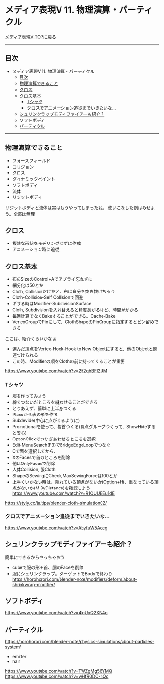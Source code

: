 # メディア表現V 11. 物理演算・パーティクル

[メディア表現V TOPに戻る](./index.md)

---
## 目次

- [メディア表現V 11. 物理演算・パーティクル](#メディア表現v-11-物理演算パーティクル)
  - [目次](#目次)
  - [物理演算できること](#物理演算できること)
  - [クロス](#クロス)
  - [クロス基本](#クロス基本)
    - [Tシャツ](#tシャツ)
    - [クロスでアニメーション追従までいきたいな...](#クロスでアニメーション追従までいきたいな)
  - [シュリンクラップモディファイアーも紹介？](#シュリンクラップモディファイアーも紹介)
  - [ソフトボディ](#ソフトボディ)
  - [パーティクル](#パーティクル)

---


## 物理演算できること
- フォースフィールド
- コリジョン
- クロス
- ダイナミックペイント
- ソフトボディ
- 流体
- リジットボディ

リジットボディと流体は実はもうやってしまったね。
使いこなした例はみせよう。全部は無理


## クロス
- 複雑な形状をモデリングせずに作成
- アニメーション時に追従
  
## クロス基本
- 布のSizeのControl+Aでアプライ忘れずに
- 細分化は50とか
- Cloth, Collisionだけだと、布は自分を突き抜けちゃう
- Cloth-Collision-Self Collisionで回避
- ギザる時はModifier-SubdivisionSurface
- Cloth, Subdivisionを入れ替えると精度あがるけど、時間がかかる
- 毎回計算でなくBakeすることができる。Cache-Bake
- VertexGroupでPinにして、ClothShapeのPinGroupに指定するとピン留めできる

ここは、紹介くらいかなぁ
- 選んだ頂点をVertex-Hook-Hook to New Objectにすると、他のObjectと関連づけられる
- この時、Modifierの順をClothの前に持ってくることが重要

https://www.youtube.com/watch?v=252qhBFl2UM

### Tシャツ
- 服を作ってみよう
- 線でつないだところを縫わせることができる
- とりあえず、簡単に上半身つくる
- Planeから表の形を作る
- Subdevide(中心に点がくるように)
- Promotionalを使って、襟首つくる(頂点グループつくって、ShowHideすると安心)
- OptionClickでつなぎあわせるところを選択
- Edit-MenuSearch(F3)でBridgeEdgeLoopでつなぐ
- Cで面を選択してから、
- XのFacesで首のところを削除
- 他はOnlyFacesで削除
- 人体Collision, 服Cloth
- ShapeのSewingにCheck,MaxSewingForceは100とか
- 上手くいかない時は、隠れている頂点がないか(Option+H)、重なっている頂点がないか(M ByDistance)を確認しよう
https://www.youtube.com/watch?v=R1OUUBEu1dE

https://styly.cc/ja/tips/blender-cloth-simulation02/

### クロスでアニメーション追従までいきたいな...
https://www.youtube.com/watch?v=AbyfuW5Aocg


## シュリンクラップモディファイアーも紹介？
簡単にできるからやっちゃおう
- cubeで服の形＋首、胴のFaceを削除
- 服にシュリンクラップ。ターゲットでBodyで終わり
https://horohorori.com/blender-note/modifiers/deform/about-shrinkwrap-modifier/

## ソフトボディ
https://www.youtube.com/watch?v=4lqUxQ2XN4o


## パーティクル
https://horohorori.com/blender-note/physics-simulations/about-particles-system/
- emitter
- hair

https://www.youtube.com/watch?v=TWZgMg56YMQ
https://www.youtube.com/watch?v=wHfR0DC-nQc

